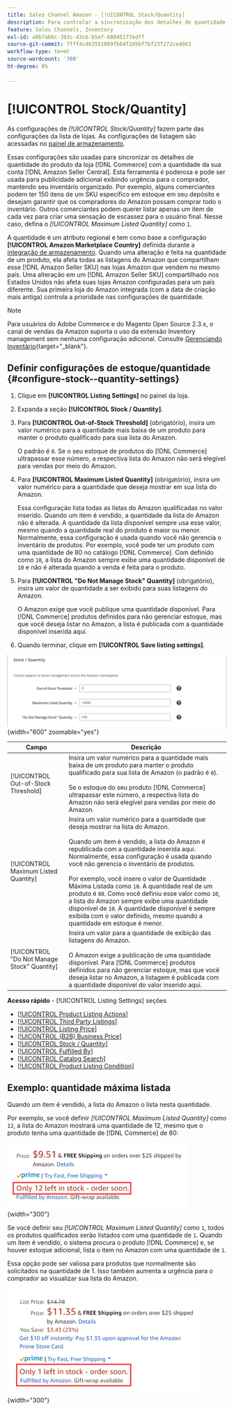 ```yaml
---
title: Sales Channel Amazon - [!UICONTROL Stock/Quantity]
description: Para controlar a sincronização dos detalhes de quantidade do produto da loja da Commerce para a conta  [!DNL Amazon Seller Central] , atualize as configurações de Estoque/Quantidade.
feature: Sales Channels, Inventory
exl-id: a8b7ab6c-393c-43c6-b5ef-68845177edff
source-git-commit: 7fff4c463551089fb64f2d5bf7bf23f272ce4663
workflow-type: tm+mt
source-wordcount: '769'
ht-degree: 0%

---
```


# [!UICONTROL Stock/Quantity]

As configurações de *[!UICONTROL Stock/Quantity]* fazem parte das configurações da lista de lojas. As configurações de listagem são acessadas no [painel de armazenamento](./amazon-store-dashboard.md).

Essas configurações são usadas para sincronizar os detalhes de quantidade do produto da loja [!DNL Commerce] com a quantidade da sua conta [!DNL Amazon Seller Central]. Esta ferramenta é poderosa e pode ser usada para publicidade adicional exibindo urgência para o comprador, mantendo seu inventário organizado. Por exemplo, alguns comerciantes podem ter 150 itens de um SKU específico em estoque em seu depósito e desejam garantir que os compradores do Amazon possam comprar todo o inventário. Outros comerciantes podem querer listar apenas um item de cada vez para criar uma sensação de escassez para o usuário final. Nesse caso, defina o *[!UICONTROL Maximum Listed Quantity]* como `1`.

A quantidade é um atributo regional e tem como base a configuração **[!UICONTROL Amazon Marketplace Country]** definida durante a [integração de armazenamento](./store-integration.md). Quando uma alteração é feita na quantidade de um produto, ela afeta todas as listagens do Amazon que compartilham esse [!DNL Amazon Seller SKU] nas lojas Amazon que vendem no mesmo país. Uma alteração em um [!DNL Amazon Seller SKU] compartilhado nos Estados Unidos não afeta suas lojas Amazon configuradas para um país diferente. Sua primeira loja do Amazon integrada (com a data de criação mais antiga) controla a prioridade nas configurações de quantidade.

>[!NOTE]
>
>Para usuários do Adobe Commerce e do Magento Open Source 2.3.x, o canal de vendas da Amazon suporta o uso da extensão Inventory management sem nenhuma configuração adicional. Consulte [Gerenciando Inventário](https://docs.magento.com/user-guide/v2.3/catalog/inventory-management.html){target="_blank"}.

## Definir configurações de estoque/quantidade {#configure-stock--quantity-settings}

1. Clique em **[!UICONTROL Listing Settings]** no painel da loja.

1. Expanda a seção **[!UICONTROL Stock / Quantity]**.

1. Para **[!UICONTROL Out-of-Stock Threshold]** (obrigatório), insira um valor numérico para a quantidade mais baixa de um produto para manter o produto qualificado para sua lista do Amazon.

   O padrão é `0`. Se o seu estoque de produtos do [!DNL Commerce] ultrapassar esse número, a respectiva lista do Amazon não será elegível para vendas por meio do Amazon.

1. Para **[!UICONTROL Maximum Listed Quantity]** (obrigatório), insira um valor numérico para a quantidade que deseja mostrar em sua lista do Amazon.

   Essa configuração lista todas as listas do Amazon qualificadas no valor inserido. Quando um item é vendido, a quantidade da lista do Amazon não é alterada. A quantidade da lista disponível sempre usa esse valor, mesmo quando a quantidade real do produto é maior ou menor. Normalmente, essa configuração é usada quando você não gerencia o inventário de produtos. Por exemplo, você pode ter um produto com uma quantidade de 80 no catálogo [!DNL Commerce]. Com definido como `10`, a lista do Amazon sempre exibe uma quantidade disponível de `10` e não é alterada quando a venda é feita para o produto.

1. Para **[!UICONTROL "Do Not Manage Stock" Quantity]** (obrigatório), insira um valor de quantidade a ser exibido para suas listagens do Amazon.

   O Amazon exige que você publique uma quantidade disponível. Para [!DNL Commerce] produtos definidos para não gerenciar estoque, mas que você deseja listar no Amazon, a lista é publicada com a quantidade disponível inserida aqui.

1. Quando terminar, clique em **[!UICONTROL Save listing settings]**.

![Configurações de estoque/quantidade](assets/amazon-stock-quantity.png){width="600" zoomable="yes"}

| Campo | Descrição |
|---------------------------------------------|--------------------------------------------------------------------------------------------------------------------------------------------------------------------------------------------------------------------------------------------------------------------------------------------------------------------------------------------------------------------------------------------------------------------------------------------------------------------------------------------------------------------------------------------------------------------------------------------------|
| [!UICONTROL Out-of-Stock Threshold] | Insira um valor numérico para a quantidade mais baixa de um produto para manter o produto qualificado para sua lista de Amazon (o padrão é `0`).<br><br>Se o estoque do seu produto [!DNL Commerce] ultrapassar este número, a respectiva lista do Amazon não será elegível para vendas por meio do Amazon. |
| [!UICONTROL Maximum Listed Quantity] | Insira um valor numérico para a quantidade que deseja mostrar na lista do Amazon.<br><br>Quando um item é vendido, a lista do Amazon é republicada com a quantidade inserida aqui. Normalmente, essa configuração é usada quando você não gerencia o inventário de produtos.<br><br>Por exemplo, você insere o valor de Quantidade Máxima Listada como `10`. A quantidade real de um produto é `80`. Como você definiu esse valor como `10`, a lista do Amazon sempre exibe uma quantidade disponível de `10`. A quantidade disponível é sempre exibida com o valor definido, mesmo quando a quantidade em estoque é menor. |
| [!UICONTROL "Do Not Manage Stock" Quantity] | Insira um valor para a quantidade de exibição das listagens do Amazon.<br><br>O Amazon exige a publicação de uma quantidade disponível. Para [!DNL Commerce] produtos definidos para não gerenciar estoque, mas que você deseja listar no Amazon, a listagem é publicada com a quantidade disponível do valor inserido aqui. |

**Acesso rápido** - [!UICONTROL Listing Settings] seções

- [[!UICONTROL Product Listing Actions]](./product-listing-actions.md)
- [[!UICONTROL Third Party Listings]](./third-party-listing-settings.md)
- [[!UICONTROL Listing Price]](./listing-price.md)
- [[!UICONTROL (B2B) Business Price]](./business-pricing.md)
- [[!UICONTROL Stock / Quantity]](./stock-quantity.md)
- [[!UICONTROL Fulfilled By]](./fulfilled-by.md)
- [[!UICONTROL Catalog Search]](./catalog-search.md)
- [[!UICONTROL Product Listing Condition]](./product-listing-condition.md)

## Exemplo: quantidade máxima listada

Quando um item é vendido, a lista do Amazon o lista nesta quantidade.

Por exemplo, se você definir *[!UICONTROL Maximum Listed Quantity]* como `12`, a lista do Amazon mostrará uma quantidade de 12, mesmo que o produto tenha uma quantidade de [!DNL Commerce] de 80:

![Exemplo de quantidade máxima listada 1](assets/amazon-max-listed-quantity.png){width="300"}

Se você definir seu *[!UICONTROL Maximum Listed Quantity]* como `1`, todos os produtos qualificados serão listados com uma quantidade de `1`. Quando um item é vendido, o sistema procura o produto [!DNL Commerce] e, se houver estoque adicional, lista o item no Amazon com uma quantidade de `1`.

Essa opção pode ser valiosa para produtos que normalmente são solicitados na quantidade de 1. Isso também aumenta a urgência para o comprador ao visualizar sua lista do Amazon.

![Exemplo de quantidade máxima listada 2](assets/amazon-max-listed-quantity-1.png){width="300"}
